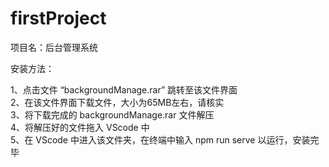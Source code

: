 # firstProject
项目名：后台管理系统

安装方法：

1、点击文件 “backgroundManage.rar” 跳转至该文件界面 <br>
2、在该文件界面下载文件，大小为65MB左右，请核实 <br>
3、将下载完成的 backgroundManage.rar 文件解压 <br>
4、将解压好的文件拖入 VScode 中 <br>
5、在 VScode 中进入该文件夹，在终端中输入 npm run serve 以运行，安装完毕 <br>
